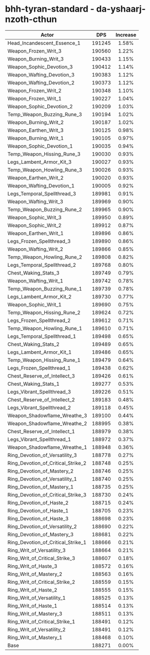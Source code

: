 # bhh-tyran-standard - da-yshaarj-nzoth-cthun
| Actor | DPS | Increase |
|---|:---:|:---:|
|Head_Incandescent_Essence_1|191245|1.58%|
|Weapon_Frozen_Writ_3|190560|1.22%|
|Weapon_Burning_Writ_3|190433|1.15%|
|Weapon_Sophic_Devotion_3|190412|1.14%|
|Weapon_Wafting_Devotion_3|190383|1.12%|
|Weapon_Wafting_Devotion_2|190373|1.12%|
|Weapon_Frozen_Writ_2|190348|1.10%|
|Weapon_Frozen_Writ_1|190227|1.04%|
|Weapon_Sophic_Devotion_2|190209|1.03%|
|Temp_Weapon_Buzzing_Rune_3|190194|1.02%|
|Weapon_Burning_Writ_2|190187|1.02%|
|Weapon_Earthen_Writ_3|190125|0.98%|
|Weapon_Burning_Writ_1|190105|0.97%|
|Weapon_Sophic_Devotion_1|190035|0.94%|
|Temp_Weapon_Hissing_Rune_3|190030|0.93%|
|Legs_Lambent_Armor_Kit_3|190027|0.93%|
|Temp_Weapon_Howling_Rune_3|190026|0.93%|
|Weapon_Earthen_Writ_2|190020|0.93%|
|Weapon_Wafting_Devotion_1|190005|0.92%|
|Legs_Temporal_Spellthread_3|189981|0.91%|
|Weapon_Wafting_Writ_3|189969|0.90%|
|Temp_Weapon_Buzzing_Rune_2|189965|0.90%|
|Weapon_Sophic_Writ_3|189950|0.89%|
|Weapon_Sophic_Writ_2|189912|0.87%|
|Weapon_Earthen_Writ_1|189896|0.86%|
|Legs_Frozen_Spellthread_3|189890|0.86%|
|Weapon_Wafting_Writ_2|189866|0.85%|
|Temp_Weapon_Howling_Rune_2|189808|0.82%|
|Legs_Temporal_Spellthread_2|189768|0.80%|
|Chest_Waking_Stats_3|189749|0.79%|
|Weapon_Wafting_Writ_1|189742|0.78%|
|Temp_Weapon_Buzzing_Rune_1|189739|0.78%|
|Legs_Lambent_Armor_Kit_2|189730|0.77%|
|Weapon_Sophic_Writ_1|189690|0.75%|
|Temp_Weapon_Hissing_Rune_2|189624|0.72%|
|Legs_Frozen_Spellthread_2|189612|0.71%|
|Temp_Weapon_Howling_Rune_1|189610|0.71%|
|Legs_Temporal_Spellthread_1|189498|0.65%|
|Chest_Waking_Stats_2|189489|0.65%|
|Legs_Lambent_Armor_Kit_1|189486|0.65%|
|Temp_Weapon_Hissing_Rune_1|189479|0.64%|
|Legs_Frozen_Spellthread_1|189438|0.62%|
|Chest_Reserve_of_Intellect_3|189426|0.61%|
|Chest_Waking_Stats_1|189277|0.53%|
|Legs_Vibrant_Spellthread_3|189226|0.51%|
|Chest_Reserve_of_Intellect_2|189183|0.48%|
|Legs_Vibrant_Spellthread_2|189118|0.45%|
|Weapon_Shadowflame_Wreathe_3|189100|0.44%|
|Weapon_Shadowflame_Wreathe_2|188995|0.38%|
|Chest_Reserve_of_Intellect_1|188979|0.38%|
|Legs_Vibrant_Spellthread_1|188972|0.37%|
|Weapon_Shadowflame_Wreathe_1|188948|0.36%|
|Ring_Devotion_of_Versatility_3|188778|0.27%|
|Ring_Devotion_of_Critical_Strike_2|188748|0.25%|
|Ring_Devotion_of_Mastery_2|188746|0.25%|
|Ring_Devotion_of_Versatility_1|188740|0.25%|
|Ring_Devotion_of_Mastery_1|188735|0.25%|
|Ring_Devotion_of_Critical_Strike_3|188730|0.24%|
|Ring_Devotion_of_Haste_2|188715|0.24%|
|Ring_Devotion_of_Haste_1|188705|0.23%|
|Ring_Devotion_of_Haste_3|188698|0.23%|
|Ring_Devotion_of_Versatility_2|188690|0.22%|
|Ring_Devotion_of_Mastery_3|188681|0.22%|
|Ring_Devotion_of_Critical_Strike_1|188666|0.21%|
|Ring_Writ_of_Versatility_3|188664|0.21%|
|Ring_Writ_of_Critical_Strike_3|188607|0.18%|
|Ring_Writ_of_Haste_3|188572|0.16%|
|Ring_Writ_of_Mastery_2|188563|0.16%|
|Ring_Writ_of_Critical_Strike_2|188559|0.15%|
|Ring_Writ_of_Haste_2|188555|0.15%|
|Ring_Writ_of_Versatility_1|188525|0.13%|
|Ring_Writ_of_Haste_1|188514|0.13%|
|Ring_Writ_of_Mastery_3|188511|0.13%|
|Ring_Writ_of_Critical_Strike_1|188491|0.12%|
|Ring_Writ_of_Versatility_2|188491|0.12%|
|Ring_Writ_of_Mastery_1|188468|0.10%|
|Base|188271|0.00%|
